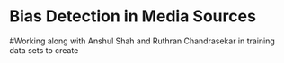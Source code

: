 # Bias Detection in Media Sources

#Working along with Anshul Shah and Ruthran Chandrasekar in training data sets to create

